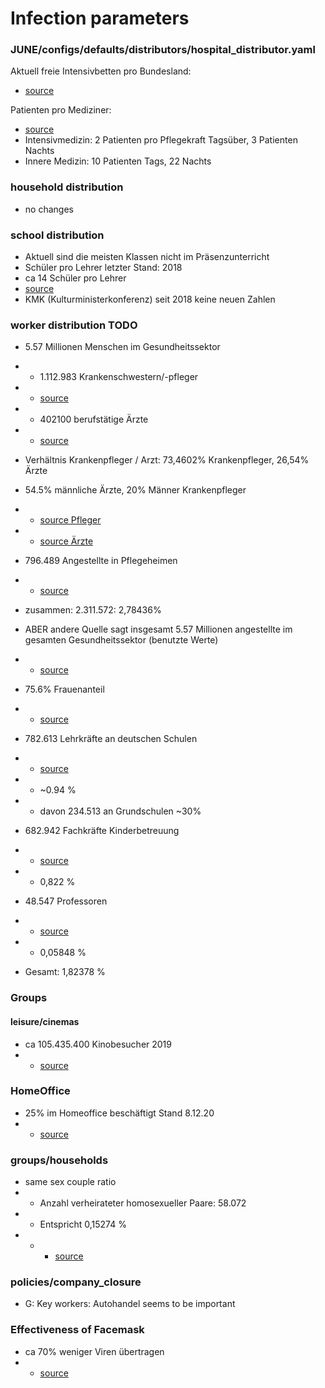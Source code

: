 # Infection parameters





### JUNE/configs/defaults/distributors/hospital_distributor.yaml

Aktuell freie Intensivbetten pro Bundesland:

- [source](https://www.intensivregister.de/#/aktuelle-lage/laendertabelle)

Patienten pro Mediziner:

- [source](https://www.bundesgesundheitsministerium.de/personaluntergrenzen.html?r=artikellink)
- Intensivmedizin: 2 Patienten pro Pflegekraft Tagsüber, 3 Patienten Nachts
- Innere Medizin: 10 Patienten Tags, 22 Nachts


### household distribution
- no changes



### school distribution
- Aktuell sind die meisten Klassen nicht im Präsenzunterricht
- Schüler pro Lehrer letzter Stand: 2018
- ca 14 Schüler pro Lehrer
- [source](https://www.deutschlandinzahlen.de/tab/deutschland/bildung/schule/allgemeinbildende/schueler-je-lehrer-allgemeinbildende-schulen)
- KMK (Kulturministerkonferenz) seit 2018 keine neuen Zahlen

	

### worker distribution TODO
- 5.57 Millionen Menschen im Gesundheitssektor
- - 1.112.983 Krankenschwestern/-pfleger
- - [source](https://de.statista.com/statistik/daten/studie/243449/umfrage/anzahl-der-beschaeftigten-krankenschwestern-und-hebammen-in-deutschland/#:~:text=Am%2031.,Hebammen%20und%20Rettungsdienstler%20in%20Deutschland.)
- - 402100 berufstätige Ärzte
- - [source](https://de.statista.com/themen/576/aerzte/)
- Verhältnis Krankenpfleger / Arzt: 73,4602% Krankenpfleger, 26,54% Ärzte
- 54.5% männliche Ärzte, 20% Männer Krankenpfleger
- - [source Pfleger](https://de.statista.com/statistik/daten/studie/1029877/umfrage/verteilung-von-pflegekraefte-in-deutschland-nach-pflegeart-und-geschlecht/)
- - [source Ärzte](https://de.statista.com/statistik/daten/studie/553309/umfrage/verteilung-von-krankenhausaerzten-in-deutschland-nach-geschlecht/)

- 796.489 Angestellte in Pflegeheimen
- - [source](https://de.statista.com/statistik/daten/studie/412574/umfrage/pflegeheime-anzahl-des-personals-nach-taetigkeitsbereich/#:~:text=Die%20Statistik%20zeigt%20die%20Anzahl,der%20Gesch%C3%A4ftsf%C3%BChrung%20deutscher%20Pflegeheime%20t%C3%A4tig.)
- zusammen: 2.311.572: 2,78436%

- ABER andere Quelle sagt insgesamt 5.57 Millionen angestellte im gesamten Gesundheitssektor (benutzte Werte)
- - [source](https://www.bundesgesundheitsministerium.de/themen/gesundheitswesen/gesundheitswirtschaft/gesundheitswirtschaft-als-jobmotor.html#:~:text=Im%20Gesundheitswesen%20arbeiten%20derzeit%205,um%201%2C6%20Millionen%20zugenommen.)
- 75.6% Frauenanteil
- - [source](https://www.destatis.de/DE/Themen/Gesellschaft-Umwelt/Gesundheit/Gesundheitspersonal/_inhalt.html)

	
- 782.613 Lehrkräfte an deutschen Schulen
- - [source](https://de.statista.com/statistik/daten/studie/162263/umfrage/anzahl-der-lehrkraefte-nach-schularten/#:~:text=Im%20Schuljahr%202019%2F2020%20arbeiteten,782.613%20Lehrkr%C3%A4fte%20an%20allgemeinbildenden%20Schulen.)
- - ~0.94 %
- - davon 234.513 an Grundschulen ~30%
- 682.942 Fachkräfte Kinderbetreuung
- - [source](https://de.statista.com/statistik/daten/studie/1011406/umfrage/fachkraefte-in-der-kinderbetreuung-in-deutschland/#:~:text=M%C3%A4rz%202020%20wurden%20bundesweit%20knapp,in%20Einrichtungen%20der%20Kindertagesbetreuung%20t%C3%A4tig.)
- - 0,822 %
- 48.547 Professoren
- - [source](https://de.statista.com/statistik/daten/studie/160365/umfrage/professoren-und-professorinnen-an-deutschen-hochschulen/#:~:text=Die%20Statistik%20zeigt%20die%20Anzahl,Professoren%20und%2012.408%20hauptberufliche%20Professorinnen.)
- - 0,05848 %
- Gesamt: 1,82378 %


### Groups
#### leisure/cinemas
- ca 105.435.400 Kinobesucher 2019
- - [source](https://de.statista.com/themen/48/kino/#:~:text=Rund%205%2C27%20Millionen%20Deutsche,pro%20Einwohner%20in%20Deutschland%20gez%C3%A4hlt.)

### HomeOffice
- 25% im Homeoffice beschäftigt Stand 8.12.20
- - [source](https://www.bitkom.org/Presse/Presseinformation/Mehr-als-10-Millionen-arbeiten-ausschliesslich-im-Homeoffice#:~:text=3%2C2%20Millionen%20(8%20Prozent,6%2C3%20Millionen)%20teilweise.)

### groups/households
- same sex couple ratio
- - Anzahl verheirateter homosexueller Paare: 58.072
- - Entspricht 0,15274 %
- - - [source](https://www.destatis.de/DE/Themen/Gesellschaft-Umwelt/Bevoelkerung/Eheschliessungen-Ehescheidungen-Lebenspartnerschaften/Tabellen/eheschliessungen-paarkonstellation.html)

### policies/company_closure
- G: Key workers: Autohandel seems to be important


### Effectiveness of Facemask 
- ca 70% weniger Viren übertragen
- - [source](https://msphere.asm.org/content/msph/5/5/e00637-20.full.pdf)
